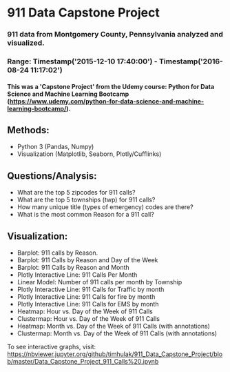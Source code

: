 # 911 Data Capstone Project
### 911 data from Montgomery County, Pennsylvania analyzed and visualized.
### Range: Timestamp('2015-12-10 17:40:00') - Timestamp('2016-08-24 11:17:02')
#### This was a 'Capstone Project' from the Udemy course: Python for Data Science and Machine Learning Bootcamp (https://www.udemy.com/python-for-data-science-and-machine-learning-bootcamp/). 
## Methods:
 - Python 3 (Pandas, Numpy)
 - Visualization (Matplotlib, Seaborn, Plotly/Cufflinks)
 
 ## Questions/Analysis:
 - What are the top 5 zipcodes for 911 calls?
 - What are the top 5 townships (twp) for 911 calls? 
 - How many unique title (types of emergency) codes are there?
 - What is the most common Reason for a 911 call?
 ## Visualization:
 - Barplot: 911 calls by Reason. 
 - Barplot: 911 Calls by Reason and Day of the Week
 - Barplot: 911 Calls by Reason and Month
 - Plotly Interactive Line: 911 Calls Per Month
 - Linear Model: Number of 911 calls per month by Township
 - Plotly Interactive Line: 911 Calls for Traffic by month
 - Plotly Interactive Line: 911 Calls for fire by month
 - Plotly Interactive Line: 911 Calls for EMS by month
 - Heatmap: Hour vs. Day of the Week of 911 Calls 
 - Clustermap: Hour vs. Day of the Week of 911 Calls 
 - Heatmap: Month vs. Day of the Week of 911 Calls (with annotations)
 - Clustermap: Month vs. Day of the Week of 911 Calls (with annotations)
 
 To see interactive graphs, visit: https://nbviewer.jupyter.org/github/timhulak/911_Data_Capstone_Project/blob/master/Data_Capstone_Project_911_Calls%20.ipynb
 
